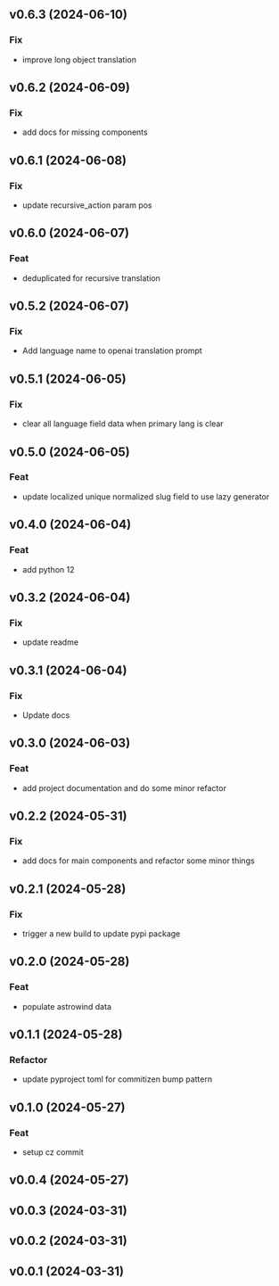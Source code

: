 ## v0.6.3 (2024-06-10)

### Fix

- improve long object translation

## v0.6.2 (2024-06-09)

### Fix

- add docs for missing components

## v0.6.1 (2024-06-08)

### Fix

- update recursive_action param pos

## v0.6.0 (2024-06-07)

### Feat

- deduplicated for recursive translation

## v0.5.2 (2024-06-07)

### Fix

- Add language name to openai translation prompt

## v0.5.1 (2024-06-05)

### Fix

- clear all language field data when primary lang is clear

## v0.5.0 (2024-06-05)

### Feat

- update localized unique normalized slug field to use lazy generator

## v0.4.0 (2024-06-04)

### Feat

- add python 12

## v0.3.2 (2024-06-04)

### Fix

- update readme

## v0.3.1 (2024-06-04)

### Fix

- Update docs

## v0.3.0 (2024-06-03)

### Feat

- add project documentation and do some minor refactor

## v0.2.2 (2024-05-31)

### Fix

- add docs for main components and refactor some minor things

## v0.2.1 (2024-05-28)

### Fix

- trigger a new build to update pypi package

## v0.2.0 (2024-05-28)

### Feat

- populate astrowind data

## v0.1.1 (2024-05-28)

### Refactor

- update pyproject toml for commitizen bump pattern

## v0.1.0 (2024-05-27)

### Feat

- setup cz commit

## v0.0.4 (2024-05-27)

## v0.0.3 (2024-03-31)

## v0.0.2 (2024-03-31)

## v0.0.1 (2024-03-31)
